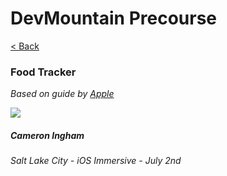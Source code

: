 # DevMountain Precourse

[< Back](https://github.com/Camji55/DevMtn-iOS20/)

### Food Tracker

*Based on guide by [Apple](https://developer.apple.com/library/archive/referencelibrary/GettingStarted/DevelopiOSAppsSwift/index.html#//apple_ref/doc/uid/TP40015214-CH2-SW1)*

![](https://developer.apple.com/library/archive/referencelibrary/GettingStarted/DevelopiOSAppsSwift/Art/IN_sim_navbar_2x.png)

##### Cameron Ingham
###### Salt Lake City - iOS Immersive - July 2nd
